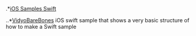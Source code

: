 
.*[iOS Samples Swift](https://github.com/vidyoworks/VidyoWorksSamples/tree/master/iOSSwift/VidyoBareBones/VidyoBareBones)
	
..*[VidyoBareBones](https://github.com/vidyoworks/VidyoWorksSamples/tree/master/iOSSwift/VidyoBareBones/VidyoBareBones)
iOS swift sample that shows a very basic structure of how to make a Swift sample
